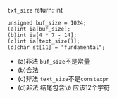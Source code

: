 `txt_size` return: int

```
unsigned buf_size = 1024;
(a)int ia[buf_size];
(b)int ia[4 * 7 - 14];
(c)int ia[text_size()];
(d)char st[11] = "fundamental";
```
- (a)非法 `buf_size`不是常量
- (b)合法
- (c)非法 `text_size`不是`constexpr`
- (d)非法 结尾包含`\0` 应该12个字符
